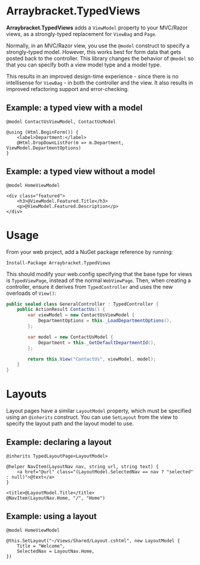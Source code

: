 Arraybracket.TypedViews
=======================

<b>Arraybracket.TypedViews</b> adds a <code>ViewModel</code> property to your MVC/Razor views, as a strongly-typed replacement for <code>ViewBag</code> and <code>Page</code>.

Normally, in an MVC/Razor view, you use the <code>@model</code> construct to specify a strongly-typed model. However, this works best for form data that gets posted back to the controller. This library changes the behavior of <code>@model</code> so that you can specify both a view model type and a model type.

This results in an improved design-time experience - since there is no intellisense for <code>ViewBag</code> - in both the controller and the view. It also results in improved refactoring support and error-checking.

Example: a typed view with a model
----------------------------------

```
@model ContactUsViewModel, ContactUsModel

@using (Html.BeginForm()) {
	<label>Department:</label>
	@Html.DropDownListFor(m => m.Department, ViewModel.DepartmentOptions)
}
```

Example: a typed view without a model
-------------------------------------

```
@model HomeViewModel

<div class="featured">
	<h3>@ViewModel.Featured.Title</h3>
	<p>@ViewModel.Featured.Description</p>
</div>
```

Usage
=====

From your web project, add a NuGet package reference by running:

```
Install-Package Arraybracket.TypedViews
```

This should modify your web.config specifying that the base type for views is <code>TypedViewPage</code>, instead of the normal <code>WebViewPage</code>. Then, when creating a controller, ensure it derives from <code>TypedController</code> and uses the new overloads of <code>View()</code>:

```csharp
public sealed class GeneralController : TypedController {
	public ActionResult ContactUs() {
		var viewModel = new ContactUsViewModel {
			DepartmentOptions = this._LoadDepartmentOptions(),
		};

		var model = new ContactUsModel {
			Department = this._GetDefaultDepartmentId(),
		};

		return this.View("ContactUs", viewModel, model);
	}
}
```

Layouts
=======

Layout pages have a similar <code>LayoutModel</code> property, which must be specified using an <code>@inherits</code> construct. You can use <code>SetLayout</code> from the view to specify the layout path and the layout model to use.

Example: declaring a layout
---------------------------

```
@inherits TypedLayoutPage<LayoutModel>

@helper NavItem(LayoutNav nav, string url, string text) {
	<a href="@url" class="(LayoutModel.SelectedNav == nav ? "selected" : null)">@text</a>
}

<title>@LayoutModel.Title</title>
@NavItem(LayoutNav.Home, "/", "Home")
```

Example: using a layout
-----------------------

```
@model HomeViewModel

@this.SetLayout("~/Views/Shared/Layout.cshtml", new LayoutModel {
	Title = "Welcome",
	SelectedNav = LayoutNav.Home,
})
```